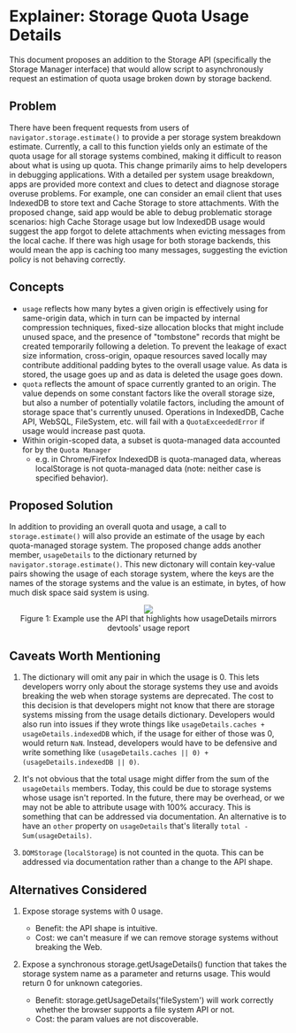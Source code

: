 # Explainer: Storage Quota Usage Details

This document proposes an addition to the Storage API (specifically the Storage Manager interface) that would allow script to asynchronously request an estimation of quota usage broken down by storage backend.

## Problem
There have been frequent requests from users of `navigator.storage.estimate()` to provide a per storage system breakdown estimate.  Currently, a call to this function yields only an estimate of the quota usage for all storage systems combined, making it difficult to reason about what is using up quota.  This change primarily aims to help developers in debugging applications.  With a detailed per system usage breakdown, apps are provided more context and clues to detect and diagnose storage overuse problems.  For example, one can consider an email client that uses IndexedDB to store text and Cache Storage to store attachments.  With the proposed change, said app would be able to debug problematic storage scenarios: high Cache Storage usage but low IndexedDB usage would suggest the app forgot to delete attachments when evicting messages from the local cache.  If there was high usage for both storage backends, this would mean the app is caching too many messages, suggesting the eviction policy is not behaving correctly.

## Concepts
* `usage` reflects how many bytes a given origin is effectively using for same-origin data, which in turn can be impacted by internal compression techniques, fixed-size allocation blocks that might include unused space, and the presence of "tombstone" records that might be created temporarily following a deletion. To prevent the leakage of exact size information, cross-origin, opaque resources saved locally may contribute additional padding bytes to the overall usage value.  As data is stored, the usage goes up and as data is deleted the usage goes down. 
* `quota` reflects the amount of space currently granted to an origin. The value depends on some constant factors like the overall storage size, but also a number of potentially volatile factors, including the amount of storage space that's currently unused. Operations in IndexedDB, Cache API, WebSQL, FileSystem, etc. will fail with a `QuotaExceededError` if usage would increase past quota.
* Within origin-scoped data, a subset is quota-managed data accounted for by the `Quota Manager`
  * e.g. in Chrome/Firefox IndexedDB is quota-managed data, whereas localStorage is not quota-managed data  (note: neither case is specified behavior).

## Proposed Solution
In addition to providing an overall quota and usage, a call to `storage.estimate()` will also provide an estimate of the usage by each quota-managed storage system. The proposed change adds another member, `usageDetails` to the dictionary returned by `navigator.storage.estimate()`.  This new dictonary will contain key-value pairs showing the usage of each storage system, where the keys are the names of the storage systems and the value is an estimate, in bytes, of how much disk space said system is using. 

<p align="center">
<img src="https://github.com/jarryd999/quota-usage-details/blob/master/UsageDetails.png?raw=true" />
<br/>
Figure 1: Example use the API that highlights how usageDetails mirrors devtools' usage report
</p>

## Caveats Worth Mentioning
1. The dictionary will omit any pair in which the usage is 0. This lets developers worry only about the storage systems they use and avoids breaking the web when storage systems are deprecated. The cost to this decision is that developers might not know that there are storage systems missing from the usage details dictionary. Developers would also run into issues if they wrote things like `usageDetails.caches + usageDetails.indexedDB` which, if the usage for either of those was 0, would return `NaN`.  Instead, developers would have to be defensive and write something like `(usageDetails.caches || 0) + (usageDetails.indexedDB || 0)`. 

2. It's not obvious that the total usage might differ from the sum of the `usageDetails` members. Today, this could be due to storage systems whose usage isn't reported. In the future, there may be overhead, or we may not be able to attribute usage with 100% accuracy. This is something that can be addressed via documentation. An alternative is to have an `other` property on `usageDetails` that's literally `total - Sum(usageDetails)`.

3. `DOMStorage` (`localStorage`) is not counted in the quota. This can be addressed via documentation rather than a change to the API shape.

## Alternatives Considered

1. Expose storage systems with 0 usage.
   * Benefit: the API shape is intuitive.
   * Cost: we can't measure if we can remove storage systems without breaking the Web.

2. Expose a synchronous storage.getUsageDetails() function that takes the storage system name as a parameter and returns usage.  This would return 0 for unknown categories.
   * Benefit: storage.getUsageDetails('fileSystem') will work correctly whether the browser supports a file system API or not.
   * Cost: the param values are not discoverable.
